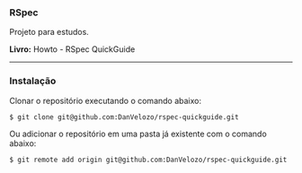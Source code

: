### RSpec

Projeto para estudos.


**Livro:** Howto - RSpec QuickGuide

-----------------------------------------------------------------------------

### Instalação

Clonar o repositório executando o comando abaixo:

```sh
$ git clone git@github.com:DanVelozo/rspec-quickguide.git
```

Ou adicionar o repositório em uma pasta já existente com o comando abaixo:

```sh
$ git remote add origin git@github.com:DanVelozo/rspec-quickguide.git
```
